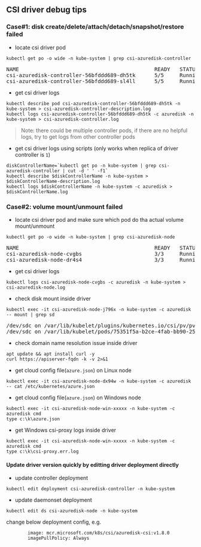 ## CSI driver debug tips
### Case#1: disk create/delete/attach/detach/snapshot/restore failed
 - locate csi driver pod
```console
kubectl get po -o wide -n kube-system | grep csi-azuredisk-controller
```
<pre>
NAME                                           READY   STATUS    RESTARTS   AGE     IP             NODE
csi-azuredisk-controller-56bfddd689-dh5tk      5/5     Running   0          35s     10.240.0.19    k8s-agentpool-22533604-0
csi-azuredisk-controller-56bfddd689-sl4ll      5/5     Running   0          35s     10.240.0.23    k8s-agentpool-22533604-1
</pre>

 - get csi driver logs
```console
kubectl describe pod csi-azuredisk-controller-56bfddd689-dh5tk -n kube-system > csi-azuredisk-controller-description.log
kubectl logs csi-azuredisk-controller-56bfddd689-dh5tk -c azuredisk -n kube-system > csi-azuredisk-controller.log
```
> Note: there could be multiple controller pods, if there are no helpful logs, try to get logs from other controller pods

 - get csi driver logs using scripts (only works when replica of driver controller is `1`)
```console
diskControllerName=`kubectl get po -n kube-system | grep csi-azuredisk-controller | cut -d ' ' -f1`
kubectl describe $diskControllerName -n kube-system > $diskControllerName-description.log
kubectl logs $diskControllerName -n kube-system -c azuredisk > $diskControllerName.log
```

### Case#2: volume mount/unmount failed
 - locate csi driver pod and make sure which pod do tha actual volume mount/unmount
```console
kubectl get po -o wide -n kube-system | grep csi-azuredisk-node
```
<pre>
NAME                                           READY   STATUS    RESTARTS   AGE     IP             NODE
csi-azuredisk-node-cvgbs                       3/3     Running   0          7m4s    10.240.0.35    k8s-agentpool-22533604-1
csi-azuredisk-node-dr4s4                       3/3     Running   0          7m4s    10.240.0.4     k8s-agentpool-22533604-0
</pre>

 - get csi driver logs
```console
kubectl logs csi-azuredisk-node-cvgbs -c azuredisk -n kube-system > csi-azuredisk-node.log
```

 - check disk mount inside driver
```console
kubectl exec -it csi-azuredisk-node-j796x -n kube-system -c azuredisk -- mount | grep sd
```
<pre>
/dev/sdc on /var/lib/kubelet/plugins/kubernetes.io/csi/pv/pvc-e4c14592-2a79-423e-846f-4b25fe393d6c/globalmount type ext4 (rw,relatime)
/dev/sdc on /var/lib/kubelet/pods/75351f5a-b2ce-4fab-bb90-250aaa010298/volumes/kubernetes.io~csi/pvc-e4c14592-2a79-423e-846f-4b25fe393d6c/mount type ext4 (rw,relatime)
</pre>

 - check domain name resolution issue inside driver
```console
apt update && apt install curl -y
curl https://apiserver-fqdn -k -v 2>&1
```

 - get cloud config file(`azure.json`) on Linux node
```console
kubectl exec -it csi-azuredisk-node-dx94w -n kube-system -c azuredisk -- cat /etc/kubernetes/azure.json
```

 - get cloud config file(`azure.json`) on Windows node
```console
kubectl exec -it csi-azuredisk-node-win-xxxxx -n kube-system -c azuredisk cmd
type c:\k\azure.json
```

 - get Windows csi-proxy logs inside driver
```console
kubectl exec -it csi-azuredisk-node-win-xxxxx -n kube-system -c azuredisk cmd
type c:\k\csi-proxy.err.log
```

#### Update driver version quickly by editting driver deployment directly
 - update controller deployment
```console
kubectl edit deployment csi-azuredisk-controller -n kube-system
```
 - update daemonset deployment
```console
kubectl edit ds csi-azuredisk-node -n kube-system
```
change below deployment config, e.g.
```console
        image: mcr.microsoft.com/k8s/csi/azuredisk-csi:v1.8.0
        imagePullPolicy: Always
```
